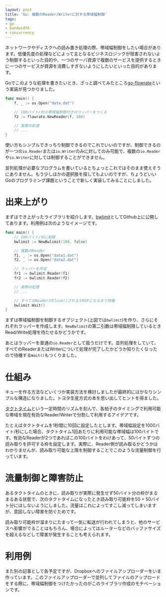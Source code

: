 ```yaml
---
layout: post
title: 'Go: 複数のReader/Writerに対する帯域幅制御'
tags:
- go
- bandwidth
- concurrency
---
```


ネットワークやディスクへの読み書き処理の際、帯域幅制御をしたい場合があります。低優先度の処理などによって主となるビジネスロジックが阻害されないよう制御するといった目的や、一つのサーバ資源で複数のサービスを提供するときに一つのサービスが資源を消費しすぎないようにしたいといった目的があります。

Goでこのような処理を書きたいとき、ざっと調べてみたところ[go-flowrate](https://github.com/mxk/go-flowrate)という実装が見つかりました。

```go
func main() {
    f, _ := os.Open("data.dat")

    // 100バイト/秒の帯域幅制御付きのラッパーをつくる
    f2 := flowrate.NewReader(f, 100)

    // 実際の処理
    // ...
}
```

使い方もシンプルできっちり制御できるのでこれでいいのですが、制御できるのが一つの`io.Reader`または`io.Writer`のみに対してのみ可能で、複数の`io.Reader`や`io.Writer`に対しては制御することができません。

並列処理が必要なプログラムを書いているとちょっとこれではそのまま使えそうにありません。もう少しほかの選択肢を探してもよいのですが、ちょうどいいGoのプログラミング課題ということで新しく実装してみることにしました。

# 出来上がり

まずはでき上がったライブラリを紹介します。[bwlimit](https://github.com/watermint/bwlimit)としてGithub上に公開してあります。利用例は次のようなイメージです。

```go
func main() {
    // 100バイト/秒に制限
    bwlimit := NewBwlimit(100, false)

    // 複数のReader
    f1, _ := os.Open("data1.dat")
    f2, _ := os.Open("data2.dat")

    // ラッパーを作成
    fr1 := bwlimit.Reader(f1)
    fr2 := bwlimit.Reader(f2)

    // 実際の処理
    // ...

    // すべてのReaderがClose()されるかEOFになるまで待機
    bwlimit.Wait()
}
```

まずは帯域幅制御を制御するオブジェクト(上図では`bwlimit`)を作り、さらにそれぞれラッパーを作成します。`NewBwlimit`の第二引数は帯域幅制限しているときRead/Write処理を待たせるかどうかです。

あとはラッパーを普通の`io.Reader`として扱うだけです。並列処理をしていて、すべてのReaderまたはWriterについて処理が完了したかどうか知りたくなったので待機する`Wait()`もつくりました。

# 仕組み

キューを作る方法などいくつか実装方法を検討しましたが最終的にはかなりシンプルな構造になりました。トヨタ生産方式の本を思い出してヒントを得ました。

[タクトタイム](https://ja.wikipedia.org/wiki/%E3%82%BF%E3%82%AF%E3%83%88%E3%82%BF%E3%82%A4%E3%83%A0)という一定時間のリズムを刻んで、各拍子のタイミングで利用可能な帯域を現在有効なReader/Writerで分割して利用するアイデアです。

たとえばタクトタイムを1秒間に10回に設定したとします。帯域幅設定を1000バイト/秒にした場合、タクトタイム1回あたりに利用可能な帯域幅は100バイトです。有効なReaderが2つであればこの100バイトをわけあって、50バイトずつの読み取りを許可する枠を設定します。実際に、Reader側が読み取るかどうかはわかりませんが、読み取り可能な上限を制御することでこのような流量制御を行っています。

# 流量制御と障害防止

あるタクトタイムのときに、読み取りが実際に発生せず50バイト分の枠がまるまるある状態で、次のタクトタイムになったとき読み取り可能枠を50 + 50バイト分にはしないようにしました。流量はこれによってすこし減ってしまいますが、意図しない障害を防ぐためです。

読み取り可能枠が溜まりにたまって一気に転送が行われてしまうと、他のサービスへ影響がでることはもちろん、場合によってはルーターなどのバッファサイズを超えるなどして障害が発生することも考えられます。

# 利用例

また別の記事として各予定ですが、Dropboxへのファイルアップローダーをいま作っています。このファイルアップローダーで並列してファイルのアップロードをする際に、帯域幅制御をつけたかったのがこのライブラリ作成のモチベーションです。

